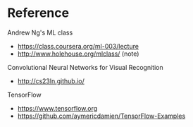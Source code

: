 # Reference



Andrew Ng's ML class

- https://class.coursera.org/ml-003/lecture
- http://www.holehouse.org/mlclass/ (note)

Convolutional Neural Networks for Visual Recognition

- http://cs23ln.github.io/

TensorFlow

- https://www.tensorflow.org
- https://github.com/aymericdamien/TensorFlow-Examples